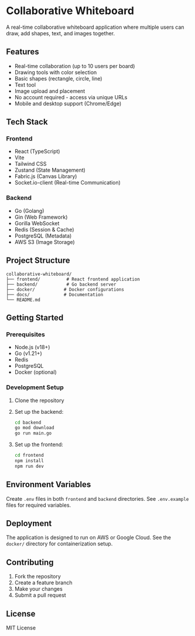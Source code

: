 # Collaborative Whiteboard

A real-time collaborative whiteboard application where multiple users can draw, add shapes, text, and images together.

## Features

- Real-time collaboration (up to 10 users per board)
- Drawing tools with color selection
- Basic shapes (rectangle, circle, line)
- Text tool
- Image upload and placement
- No account required - access via unique URLs
- Mobile and desktop support (Chrome/Edge)

## Tech Stack

### Frontend
- React (TypeScript)
- Vite
- Tailwind CSS
- Zustand (State Management)
- Fabric.js (Canvas Library)
- Socket.io-client (Real-time Communication)

### Backend
- Go (Golang)
- Gin (Web Framework)
- Gorilla WebSocket
- Redis (Session & Cache)
- PostgreSQL (Metadata)
- AWS S3 (Image Storage)

## Project Structure

```
collaborative-whiteboard/
├── frontend/          # React frontend application
├── backend/           # Go backend server
├── docker/           # Docker configurations
├── docs/             # Documentation
└── README.md
```

## Getting Started

### Prerequisites
- Node.js (v18+)
- Go (v1.21+)
- Redis
- PostgreSQL
- Docker (optional)

### Development Setup

1. Clone the repository
2. Set up the backend:
   ```bash
   cd backend
   go mod download
   go run main.go
   ```

3. Set up the frontend:
   ```bash
   cd frontend
   npm install
   npm run dev
   ```

## Environment Variables

Create `.env` files in both `frontend` and `backend` directories. See `.env.example` files for required variables.

## Deployment

The application is designed to run on AWS or Google Cloud. See the `docker/` directory for containerization setup.

## Contributing

1. Fork the repository
2. Create a feature branch
3. Make your changes
4. Submit a pull request

## License

MIT License 